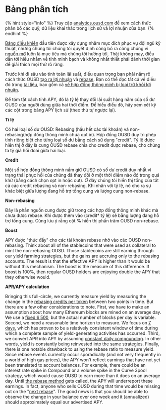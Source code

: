 # Bảng phân tích

{% hint style="info" %}
Truy cập [analytics.ousd.com](https://analytics.ousd.com) để xem cách thức phân bổ các quỹ, dữ liệu khai thác trong lịch sử và lợi nhuận của bạn.
{% endhint %}

[Bảng điều khiển](https://analytics.ousd.com/apy) đầu tiên được xây dựng nhằm mục đích phục vụ đội ngũ kỹ thuật, nhưng chúng tôi chúng tôi quyết định công bố ra công chúng vì [nguồn mở](http://github.com/OriginProtocol) luôn là mục tiêu mà chúng tôi hướng tới. Thật không may, điều dẫn tới hiểu nhầm về tính minh bạch và không nhất thiết phải dành thời gian để giải thích mọi thứ rõ ràng.

Trước khi đi sâu vào tính toán lãi suất, điều quan trọng bạn phải nắm rõ cách thức OUSD [tạo ra lợi nhuận](https://docs.ousd.com/core-concepts/yield-generation) và [rebase](https://docs.ousd.com/core-concepts/elastic-supply). Bạn có thể đọc tất cả về điều đó trong [tài liệu](https://docs.ousd.com/), bao gồm cả [về hợp đồng thông minh bị loại trừ khỏi lợi nhuận](https://docs.ousd.com/core-concepts/elastic-supply/rebasing-and-smart-contracts).

Để tóm tắt cách tính APY, đó là tỷ lệ thay đổi lãi suất hàng năm của số dư OUSD của người dùng giữa hai thời điểm. Để hiểu điều đó, hãy xem xét kỹ các cột trong bảng APY lịch sử (theo thứ tự ngược lại).

**Tỉ lệ**

Có hai loại số dư OUSD: Rebasing (hầu hết các tài khoản) và non-rebasing(hợp đồng thông minh chưa opt in). Hợp đồng OUSD duy trì phép tính riêng biệt cho từng loại số dư bằng cách sử dụng "credit". Tỷ lệ được hiển thị ở đây là cung OUSD rebase chia cho credit được rebase, cho chúng ta tỷ giá hối đoái giữa hai loại.

**Credit**

Một số hợp đồng thông minh nắm giữ OUSD có số dư credit duy nhất vì trạng thái phục hồi của chúng đã thay đổi ở một thời điểm nào đó trong quá khứ (bằng cách chọn opt in hoặc out). Ở đây chúng tôi hiển thị tổng của tất cả các credit rebasing và non-rebasing. Khi nhân với tỷ lệ, nó cho ra sự khác biệt giữa lượng đang hỗ trợ tổng cung và lượng cung non-rebase.

**Non-rebasing**

Đây là phần nguồn cung được giữ trong các hợp đồng thông minh khác mà chưa được rebase. Khi được thêm vào (credit* tỷ lệ) sẽ bằng lượng đang hỗ trợ tổng cung. Cũng lưu ý rằng cột **%** hiển thị phần trăm OUSD non-rebase.

**Boost**

APY được "thúc đẩy" cho các tài khoản rebase nhờ vào các OUSD non-rebasing. Think about all of the stablecoins that were used as collateral to mint the non-rebasing OUSD. Those stablecoins are still earning through our yield farming strategies, but the gains are accruing only to the rebasing accounts. The result is that the effective APY is higher than it would be without this mechanism. The boost is the measure of this difference. If boost is 100%, then regular OUSD holders are enjoying double the APY that they otherwise would.

**APR/APY calculation**

Bringing this full-circle, we currently measure yield by measuring the change in the [rebasing credits per token](https://github.com/OriginProtocol/origin-dollar/blob/master/contracts/contracts/token/OUSD.sol#L45) between two points in time. But there are a few other considerations to note. First, we have to make an assumption about how many Ethereum blocks are mined on an average day. We use a [fixed 6,500](https://github.com/OriginProtocol/ousd-analytics/blob/master/eagleproject/core/views.py#L43), but the actual number of blocks per day is variable. Second, we need a reasonable time horizon to measure. We focus on [7 days](https://github.com/OriginProtocol/ousd-analytics/blob/master/eagleproject/core/views.py#L422), which has proven to be a relatively consistent window of time during which a complete sample of yield-generating activities has occurred. Third, we convert APR into APY by assuming [constant daily compounding](https://github.com/OriginProtocol/ousd-analytics/blob/master/eagleproject/core/views.py#L449-L451). In other words, yield is constantly being reinvested into the same strategies. Finally, there is one notable drawback to using the rebase ratio to measure yield. Since rebase events currently occur sporadically \(and not very frequently in a world of high gas prices\), the APY won't reflect earnings that have not yet been translated to account balances. For example, there could be an interest rate spike in Compound or a volume spike in the Curve 3pool strategy, which would cause OUSD to earn more than it does on an average day. Until [the rebase method](https://github.com/OriginProtocol/origin-dollar/blob/master/contracts/contracts/vault/VaultCore.sol#L365-L370) gets called, the APY will underreport these earnings. In fact, anyone who sells OUSD during that time would be missing out on the "[next rebase](https://analytics.ousd.com/)". The good news is that you should be able to observe the change in your balance over one week and it \(annualized\) should approximately equal our advertised APY.

